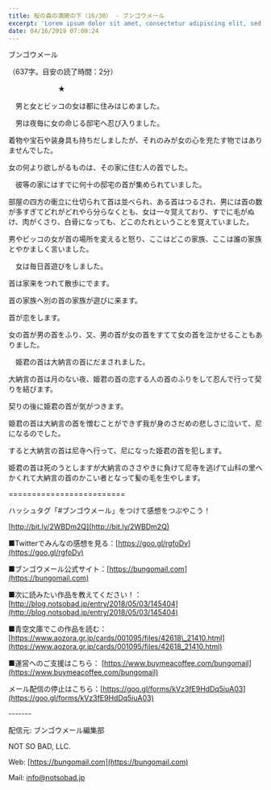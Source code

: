 ```yaml
---
title: 桜の森の満開の下（16/30） - ブンゴウメール
excerpt: 'Lorem ipsum dolor sit amet, consectetur adipiscing elit, sed do eiusmod tempor incididunt ut labore et dolore magna aliqua. Praesent elementum facilisis leo vel fringilla est ullamcorper eget. At imperdiet dui accumsan sit amet nulla facilisi morbi tempus.'
date: 04/16/2019 07:00:24
---
```


ブンゴウメール

（637字。目安の読了時間：2分）

　　　　　　　★

　男と女とビッコの女は都に住みはじめました。

　男は夜毎に女の命じる邸宅へ忍び入りました。

着物や宝石や装身具も持ちだしましたが、それのみが女の心を充たす物ではありませんでした。

女の何より欲しがるものは、その家に住む人の首でした。

　彼等の家にはすでに何十の邸宅の首が集められていました。

部屋の四方の衝立に仕切られて首は並べられ、ある首はつるされ、男には首の数が多すぎてどれがどれやら分らなくとも、女は一々覚えており、すでに毛がぬけ、肉がくさり、白骨になっても、どこのたれということを覚えていました。

男やビッコの女が首の場所を変えると怒り、ここはどこの家族、ここは誰の家族とやかましく言いました。

　女は毎日首遊びをしました。

首は家来をつれて散歩にでます。

首の家族へ別の首の家族が遊びに来ます。

首が恋をします。

女の首が男の首をふり、又、男の首が女の首をすてて女の首を泣かせることもありました。

　姫君の首は大納言の首にだまされました。

大納言の首は月のない夜、姫君の首の恋する人の首のふりをして忍んで行って契りを結びます。

契りの後に姫君の首が気がつきます。

姫君の首は大納言の首を憎むことができず我が身のさだめの悲しさに泣いて、尼になるのでした。

すると大納言の首は尼寺へ行って、尼になった姫君の首を犯します。

姫君の首は死のうとしますが大納言のささやきに負けて尼寺を逃げて山科の里へかくれて大納言の首のかこい者となって髪の毛を生やします。

\=========================

ハッシュタグ「#ブンゴウメール」をつけて感想をつぶやこう！　

[http://bit.ly/2WBDm2Q](http://bit.ly/2WBDm2Q)

■Twitterでみんなの感想を見る：[https://goo.gl/rgfoDv](https://goo.gl/rgfoDv)

■ブンゴウメール公式サイト：[https://bungomail.com](https://bungomail.com)

■次に読みたい作品を教えてください！：[http://blog.notsobad.jp/entry/2018/05/03/145404](http://blog.notsobad.jp/entry/2018/05/03/145404)

■青空文庫でこの作品を読む：[https://www.aozora.gr.jp/cards/001095/files/42618\_21410.html](https://www.aozora.gr.jp/cards/001095/files/42618_21410.html)

■運営へのご支援はこちら： [https://www.buymeacoffee.com/bungomail](https://www.buymeacoffee.com/bungomail)

メール配信の停止はこちら：[https://goo.gl/forms/kVz3fE9HdDq5iuA03](https://goo.gl/forms/kVz3fE9HdDq5iuA03)

\-------

配信元: ブンゴウメール編集部

NOT SO BAD, LLC.

Web: [https://bungomail.com](https://bungomail.com)

Mail: info@notsobad.jp